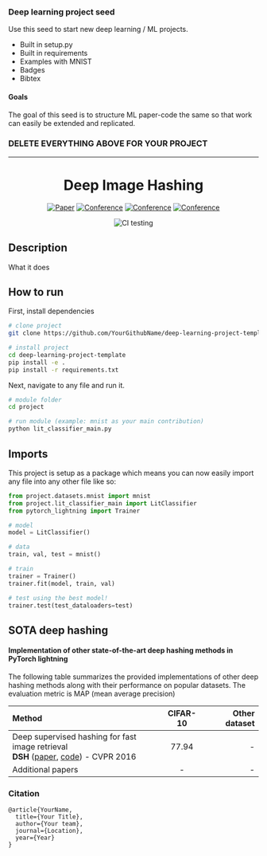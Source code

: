 ### Deep learning project seed
Use this seed to start new deep learning / ML projects.

- Built in setup.py
- Built in requirements
- Examples with MNIST
- Badges
- Bibtex

#### Goals  
The goal of this seed is to structure ML paper-code the same so that work can easily be extended and replicated.   

### DELETE EVERYTHING ABOVE FOR YOUR PROJECT  
 
---

<div align="center">    
 
# Deep Image Hashing     

[![Paper](http://img.shields.io/badge/paper-arxiv.1001.2234-B31B1B.svg)](https://www.nature.com/articles/nature14539)
[![Conference](http://img.shields.io/badge/NeurIPS-2019-4b44ce.svg)](https://papers.nips.cc/book/advances-in-neural-information-processing-systems-31-2018)
[![Conference](http://img.shields.io/badge/ICLR-2019-4b44ce.svg)](https://papers.nips.cc/book/advances-in-neural-information-processing-systems-31-2018)
[![Conference](http://img.shields.io/badge/AnyConference-year-4b44ce.svg)](https://papers.nips.cc/book/advances-in-neural-information-processing-systems-31-2018)  
<!--
ARXIV   
[![Paper](http://img.shields.io/badge/arxiv-math.co:1480.1111-B31B1B.svg)](https://www.nature.com/articles/nature14539)
-->
![CI testing](https://github.com/PyTorchLightning/deep-learning-project-template/workflows/CI%20testing/badge.svg?branch=master&event=push)


<!--  
Conference   
-->   
</div>
 
## Description   
What it does   

## How to run   
First, install dependencies   
```bash
# clone project   
git clone https://github.com/YourGithubName/deep-learning-project-template

# install project   
cd deep-learning-project-template 
pip install -e .   
pip install -r requirements.txt
 ```   
 Next, navigate to any file and run it.   
 ```bash
# module folder
cd project

# run module (example: mnist as your main contribution)   
python lit_classifier_main.py    
```

## Imports
This project is setup as a package which means you can now easily import any file into any other file like so:
```python
from project.datasets.mnist import mnist
from project.lit_classifier_main import LitClassifier
from pytorch_lightning import Trainer

# model
model = LitClassifier()

# data
train, val, test = mnist()

# train
trainer = Trainer()
trainer.fit(model, train, val)

# test using the best model!
trainer.test(test_dataloaders=test)
```

## SOTA deep hashing
#### Implementation of other state-of-the-art deep hashing methods in PyTorch lightning

The following table summarizes the provided implementations of other deep hashing methods 
along with their performance on popular datasets. The evaluation metric is MAP (mean average precision)   

| Method                                                                                                                                                                                                                                                                                              | CIFAR-10 | Other dataset |
|:----------------------------------------------------------------------------------------------------------------------------------------------------------------------------------------------------------------------------------------------------------------------------------------------------|:--------:|--------------:|
| Deep supervised hashing for fast image retrieval <br/> **DSH** ([paper](https://www.cv-foundation.org/openaccess/content_cvpr_2016/papers/Liu_Deep_Supervised_Hashing_CVPR_2016_paper.pdf), [code](https://github.com/bgswaroop/deep-hashing/blob/master/project/lit_sota_2016_DSH.py)) - CVPR 2016 |  77.94   |             - |
| Additional papers                                                                                                                                                                                                                                                                                   |    -     |             - |


### Citation   
```
@article{YourName,
  title={Your Title},
  author={Your team},
  journal={Location},
  year={Year}
}
```   
